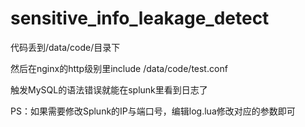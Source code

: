# sensitive_info_leakage_detect


代码丢到/data/code/目录下

然后在nginx的http级别里include /data/code/test.conf

触发MySQL的语法错误就能在splunk里看到日志了


PS：如果需要修改Splunk的IP与端口号，编辑log.lua修改对应的参数即可
